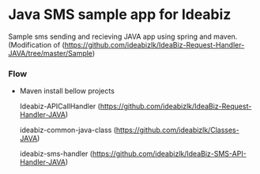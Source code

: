 # Java SMS sample app for Ideabiz

Sample sms sending and recieving JAVA app using spring and maven. (Modification of (https://github.com/ideabizlk/IdeaBiz-Request-Handler-JAVA/tree/master/Sample)

### Flow
* Maven install bellow projects

	Ideabiz-APICallHandler (https://github.com/ideabizlk/IdeaBiz-Request-Handler-JAVA)
	
	ideabiz-common-java-class (https://github.com/ideabizlk/Classes-JAVA)
	
	ideabiz-sms-handler (https://github.com/ideabizlk/IdeaBiz-SMS-API-Handler-JAVA)